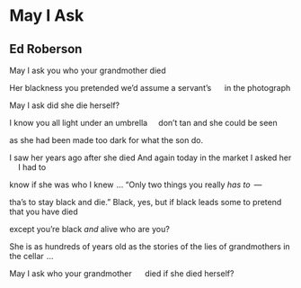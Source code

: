 # May I Ask
## Ed Roberson
May I ask you who
your grandmother died

Her blackness
you pretended we’d assume
a servant’s      in the photograph

May I ask
did she die herself?

I know you all light
under an umbrella     don’t tan
and she could be seen

as she had been made too
dark for what the son do.

I saw her years ago after she died
And again today in the market
I asked her     I had to

know if she was who I knew    ...
“Only two things you really _has to_  —

tha’s to stay black and die.”
Black, yes, but if black leads some to pretend
that you have died

except you’re black _and_ alive
who are you?

She is as hundreds of years old as
the stories of the lies
of grandmothers in the cellar    ...

May I ask who
your grandmother      died if she died
herself?